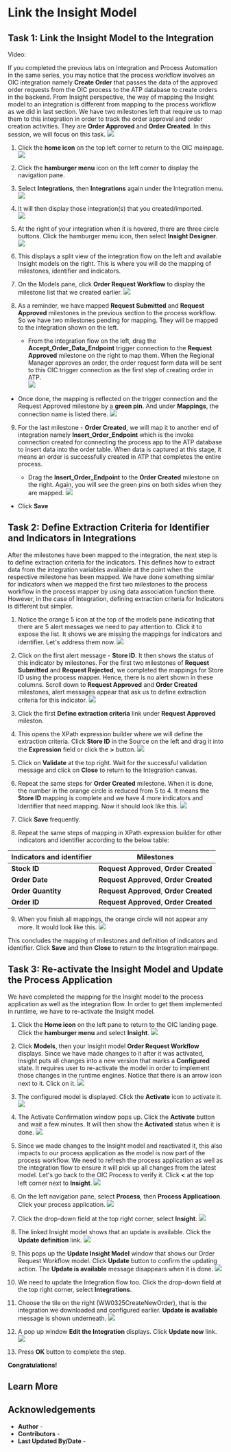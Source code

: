 # Link the Insight Model

## Task 1: Link the Insight Model to the Integration

Video:
[](https://videohub.oracle.com/media/Insight+Lab+-+Link+Insight+to+Integration/1_ekxylqom)

If you completed the previous labs on Integration and Process Automation in the same series, you may notice that the process workflow involves an OIC integration namely ****Create Order**** that passes the data of the approved order requests from the OIC process to the ATP database to create orders in the backend.  From Insight perspective, the way of mapping the Insight model to an integration is different from mapping to the process workflow as we did in last section.  We have two milestones left that require us to map them to this integration in order to track the order approval and order creation activities. They are ****Order Approved**** and ****Order Created****.  In this session, we will focus on this task.
![](./images/Insight-image50.png)

1. Click the ****home icon**** on the top left corner to return to the OIC mainpage.
![](./images/Insight-image51.png)

2. Click the ****hamburger menu**** icon on the left corner to display the navigation pane.

3. Select ****Integrations****, then ****Integrations**** again under the Integration menu.
![](./images/Insight-image52.png)

4. It will then display those integration(s) that you created/imported.  
![](./images/Insight-image53.png)

5. At the right of your integration when it is hovered, there are three circle buttons. Click the hamburger menu icon, then select ****Insight Designer****.  
![](./images/Insight-image104.png)

6. This displays a split view of the integration flow on the left and available Insight models on the right. This is where you will do the mapping of milestones, identifier and indicators.

7. On the Models pane, click ****Order Request Workflow**** to display the milestone list that we created earlier.
![](./images/Insight-image55.png)

8. As a reminder, we have mapped ****Request Submitted**** and ****Request Approved**** milestones in the previous section to the process workflow.  So we have two milestones pending for mapping.  They will be mapped to the integration shown on the left.  

    - From the integration flow on the left, drag the ****Accept_Order_Data_Endpoint**** trigger connection to the ****Request Approved**** milestone on the right to map them.  When the Regional Manager approves an order, the order request form data will be sent to this OIC trigger connection as the first step of creating order in ATP.     
![](./images/Insight-image56.png)
  - Once done, the mapping is reflected on the trigger connection and the Request Approved milestone by a ****green pin****.  And under ****Mappings****, the connection name is listed there.
![](./images/Insight-image57.png)

9. For the last milestone - ****Order Created****, we will map it to another end of integration namely ****Insert_Order_Endpoint**** which is the invoke connection created for connecting the process app to the ATP database to insert data into the order table. When data is captured at this stage, it means an order is successfully created in ATP that completes the entire process.  

    - Drag the ****Insert_Order_Endpoint**** to the ****Order Created**** milestone on the right.  Again, you will see the green pins on both sides when they are mapped. 
![](./images/Insight-image58.png)

  - Click ****Save****

## Task 2: Define Extraction Criteria for Identifier and Indicators in Integrations

After the milestones have been mapped to the integration, the next step is to define extraction criteria for the indicators. This defines how to extract data from the integration variables available at the point when the respective milestone has been mapped.  We have done something similar for indicators when we mapped the first two milestones to the process workflow in the process mapper by using data association function there.  However, in the case of Integration, defining extraction criteria for Indicators is different but simpler.     

1. Notice the orange 5 icon at the top of the models pane indicating that there are 5 alert messages we need to pay attention to. Click it to expose the list.  It shows we are missing the mappings for indicators and identifier.  Let's address them now.
![](./images/Insight-image59.png) 

2. Click on the first alert message - ****Store ID****.  It then shows the status of this indicator by milestones.  For the first two milestones of ****Request Submitted**** and ****Request Rejected****, we completed the mappings for Store ID using the process mapper.  Hence, there is no alert shown in these columns.  Scroll down to ****Request Approved**** and ****Order Created**** milestones, alert messages appear that ask us to define extraction criteria for this indicator.
![](./images/Insight-image60.png)

3. Click the first ****Define extraction criteria**** link under ****Request Approved**** mileston.  

4. This opens the XPath expression builder where we will define the extraction criteria. Click ****Store ID**** in the Source on the left and drag it into the ****Expression**** field or click the ****>**** button.
![](./images/Insight-image61.png)

5. Click on ****Validate**** at the top right. Wait for the successful validation message and click on ****Close**** to return to the Integration canvas.

6. Repeat the same steps for ****Order Created**** milestone. When it is done, the number in the orange circle is reduced from 5 to 4.  It means the ****Store ID**** mapping is complete and we have 4 more indicators and Identifier that need mapping.  Now it should look like this.
![](./images/Insight-image62.png)

7. Click ****Save**** frequently.

8. Repeat the same steps of mapping in XPath expression builder for other indicators and identifier according to the below table:

| ****Indicators and identifier**** | ****Milestones****                     |
| --------------------------------- | -------------------------------------- |
| **Stock ID**                      | **Request Approved**, **Order Created**|
| **Order Date**                    | **Request Approved**, **Order Created**|
| **Order Quantity**                | **Request Approved**, **Order Created**|
| **Order ID**                      | **Request Approved**, **Order Created**|

9. When you finish all mappings, the orange circle will not appear any more.  It would look like this.
![](./images/Insight-image63.png)

This concludes the mapping of milestones and definition of indicators and identifier. Click ****Save**** and then ****Close**** to return to the Integration mainpage.

## Task 3: Re-activate the Insight Model and Update the Process Application

We have completed the mapping for the Insight model to the process application as well as the integration flow.  In order to get them implemented in runtime, we have to re-activate the Insight model.

1. Click the ****Home icon**** on the left pane to return to the OIC landing page. Click the ****hamburger menu**** and select ****Insight****.
![](./images/Insight-image64.png)

2. Click ****Models****, then your Insight model ****Order Request Workflow**** displays.  Since we have made changes to it after it was activated, Insight puts all changes into a new version that marks a ****Configured**** state.  It requires user to re-activate the model in order to implement those changes in the runtime engines. Notice that there is an arrow icon next to it.  Click on it.
![](./images/Insight-image65.png)

3. The configured model is displayed.  Click the ****Activate**** icon to activate it.   
![](./images/Insight-image66.png)

4. The Activate Confirmation window pops up. Click the ****Activate**** button and wait a few minutes.  It will then show the ****Activated**** status when it is done.
![](./images/Insight-image67.png)

5. Since we made changes to the Insight model and reactivated it, this also impacts to our process application as the model is now part of the process workflow.  We need to refresh the process application as well as the integration flow to ensure it will pick up all changes from the latest model. Let's go back to the OIC Process to verify it.  Click ****<**** at the top left corner next to ****Insight****. 
![](./images/Insight-image68.png)

6. On the left navigation pane, select ****Process****, then ****Process Applicatioon****.  Click your process application.
![](./images/Insight-image69.png)

7. Click the drop-down field at the top right corner, select ****Insight****.
![](./images/Insight-image70.png)

8. The linked Insight model shows that an update is available. Click the ****Update definition**** link.
![](./images/Insight-image71.png)

9. This pops up the ****Update Insight Model**** window that shows our Order Request Workflow model.  Click ****Update**** button to confirm the updating action. The ****Update is available**** message disappears when it is done.
![](./images/Insight-image72.png)

10. We need to update the Integration flow too. Click the drop-down field at the top right corner, select ****Integrations****.

11. Choose the tile on the right (WW0325CreateNewOrder), that is the integration we downloaded and configured earlier.  ****Update is available**** message is shown underneath.
![](./images/Insight-image102.png)

12. A pop up window ****Edit the Integration**** displays.  Click ****Update now**** link. 
![](./images/Insight-image103.png)

13. Press ****OK**** button to complete the step.


   **Congratulations!**  

## Learn More



## Acknowledgements

* **Author** - 
* **Contributors** -  
* **Last Updated By/Date** -
